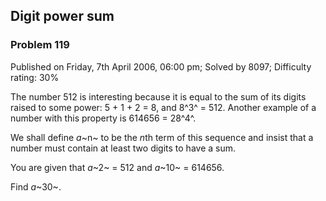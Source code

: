 Digit power sum
---------------

### Problem 119

Published on Friday, 7th April 2006, 06:00 pm; Solved by 8097;
Difficulty rating: 30%

The number 512 is interesting because it is equal to the sum of its
digits raised to some power: 5 + 1 + 2 = 8, and 8^3^ = 512. Another
example of a number with this property is 614656 = 28^4^.

We shall define *a*~n~ to be the *n*th term of this sequence and insist
that a number must contain at least two digits to have a sum.

You are given that *a*~2~ = 512 and *a*~10~ = 614656.

Find *a*~30~.
